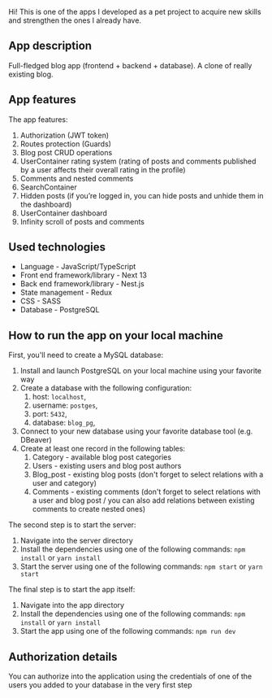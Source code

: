 Hi! This is one of the apps I developed as a pet project to acquire new skills and strengthen the ones I already have.

## App description

Full-fledged blog app (frontend + backend + database). A clone of really existing blog.

## App features

The app features:

1) Authorization (JWT token)
2) Routes protection (Guards)
3) Blog post CRUD operations
4) UserContainer rating system (rating of posts and comments published by a user affects their overall rating in the profile)
5) Comments and nested comments
6) SearchContainer
7) Hidden posts (if you’re logged in, you can hide posts and unhide them in the dashboard)
8) UserContainer dashboard
9) Infinity scroll of posts and comments

## Used technologies

* Language - JavaScript/TypeScript
* Front end framework/library - Next 13
* Back end framework/library - Nest.js
* State management - Redux
* CSS - SASS
* Database - PostgreSQL

## How to run the app on your local machine

First, you'll need to create a MySQL database:

1) Install and launch PostgreSQL on your local machine using your favorite way
2) Create a database with the following configuration:
    1) host: `localhost`,
    2) username: `postges`,
    3) port: `5432`,
    5) database: `blog_pg`,
3) Connect to your new database using your favorite database tool (e.g. DBeaver)
4) Create at least one record in the following tables:
    1) Category - available blog post categories
    2) Users - existing users and blog post authors
    3) Blog_post - existing blog posts (don't forget to select relations with a user and category)
    4) Comments - existing comments (don't forget to select relations with a user and blog post / you can also add relations between existing comments to create nested ones)

The second step is to start the server:

1) Navigate into the server directory
2) Install the dependencies using one of the following commands: `npm install` or `yarn install`
3) Start the server using one of the following commands: `npm start` or `yarn start`

The final step is to start the app itself:

1) Navigate into the app directory
2) Install the dependencies using one of the following commands: `npm install` or `yarn install`
3) Start the app using one of the following commands: `npm run dev`

## Authorization details

You can authorize into the application using the credentials of one of the users you added to your database in the very first step
